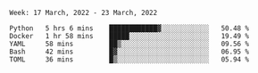 <!--START_SECTION:waka-->
```text
Week: 17 March, 2022 - 23 March, 2022

Python   5 hrs 6 mins    ████████████▓░░░░░░░░░░░░   50.48 % 
Docker   1 hr 58 mins    █████░░░░░░░░░░░░░░░░░░░░   19.49 % 
YAML     58 mins         ██▒░░░░░░░░░░░░░░░░░░░░░░   09.56 % 
Bash     42 mins         █▓░░░░░░░░░░░░░░░░░░░░░░░   06.95 % 
TOML     36 mins         █▒░░░░░░░░░░░░░░░░░░░░░░░   05.94 % 
```
<!--END_SECTION:waka-->
